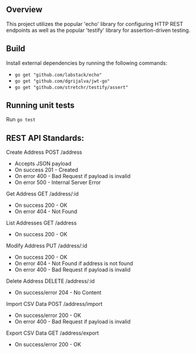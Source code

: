 ## Overview
This project utilizes the popular 'echo' library for configuring HTTP REST endpoints as
well as the popular 'testify' library for assertion-driven testing.

## Build
Install external dependencies by running the following commands:
* `go get "github.com/labstack/echo"`
* `go get "github.com/dgrijalva/jwt-go"`
* `go get "github.com/stretchr/testify/assert"`

## Running unit tests
Run `go test`

## REST API Standards:
Create Address
POST /address

* Accepts JSON payload
* On success 201 - Created
* On error 400 - Bad Request if payload is invalid
* On error 500 - Internal Server Error

Get Address
GET /address/:id

* On success 200 - OK
* On error 404 - Not Found

List Addresses
GET /address

* On success 200 - OK

Modify Address
PUT /address/:id

* On success 200 - OK
* On error 404 - Not Found if address is not found 
* On error 400 - Bad Request if payload is invalid

Delete Address
DELETE /address/:id

* On success/error 204 - No Content

Import CSV Data
POST /address/import

* On success/error 200 - OK
* On error 400 - Bad Request if payload is invalid

Export CSV Data
GET /address/export

* On success/error 200 - OK